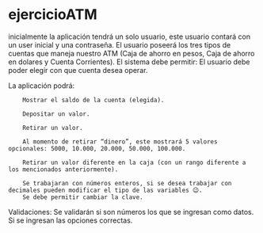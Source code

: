 # ejercicioATM

inicialmente la aplicación tendrá un solo usuario, este usuario contará con un user inicial y una contraseña.
        El usuario poseerá los tres tipos de cuentas que maneja nuestro ATM (Caja de ahorro en pesos, Caja de ahorro en dolares y Cuenta Corrientes).
El sistema debe permitir:
        El usuario debe poder elegir con que cuenta desea operar.

La aplicación podrá:

        Mostrar el saldo de la cuenta (elegida).

        Depositar un valor.

        Retirar un valor.

        Al momento de retirar “dinero”, este mostrará 5 valores opcionales: 5000, 10.000, 20.000, 50.000, 100.000.

        Retirar un valor diferente en la caja (con un rango diferente a los mencionados anteriormente).

        Se trabajaran con números enteros, si se desea trabajar con decimales pueden modificar el tipo de las variables 😉.
        Se debe permitir cambiar la clave.
  Validaciones:
        Se validarán si son números los que se ingresan como datos.
        Si se ingresan las opciones correctas.
